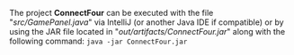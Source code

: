 The project **ConnectFour** can be executed with the file "_src/GamePanel.java_" via IntelliJ (or another Java IDE if compatible) or by using the JAR file located in "_out/artifacts/ConnectFour.jar_" along with the following command: `java -jar ConnectFour.jar`